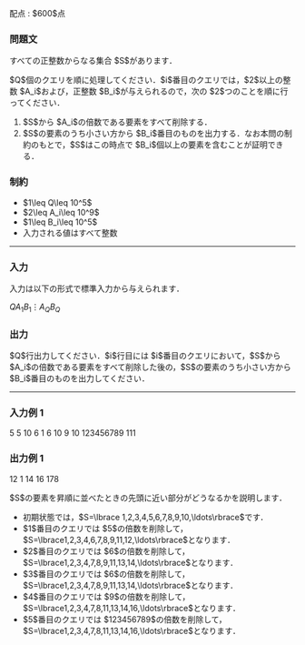 
<div>

<span>

<span>

<p>
配点 : $600$点
</p>

<div>

<section>

### **問題文**

<p>
すべての正整数からなる集合 $S$があります．
</p>

<p>
$Q$個のクエリを順に処理してください．$i$番目のクエリでは，$2$以上の整数 $A_i$および，正整数 $B_i$が与えられるので，次の $2$つのことを順に行ってください．
</p>

<ol>

<li>
$S$から $A_i$の倍数である要素をすべて削除する．
</li>

<li>
$S$の要素のうち小さい方から $B_i$番目のものを出力する．なお本問の制約のもとで，$S$はこの時点で $B_i$個以上の要素を含むことが証明できる．
</li>

</ol>

</section>

</div>

<div>

<section>

### **制約**

<ul>

<li>
$1\leq Q\leq 10^5$
</li>

<li>
$2\leq A_i\leq 10^9$
</li>

<li>
$1\leq B_i\leq 10^5$
</li>

<li>
入力される値はすべて整数
</li>

</ul>

</section>

</div>

---

<div>

<div>

<section>

### **入力**

<p>
入力は以下の形式で標準入力から与えられます．
</p>

<div>

$Q$$A_1$$B_1$$\vdots$$A_Q$$B_Q$
</div>

</section>

</div>

<div>

<section>

### **出力**

<p>
$Q$行出力してください．$i$行目には $i$番目のクエリにおいて，$S$から $A_i$の倍数である要素をすべて削除した後の，$S$の要素のうち小さい方から $B_i$番目のものを出力してください．
</p>

</section>

</div>

</div>

---

<div>

<section>

### **入力例 1**

<div>

5
5 10
6 1
6 10
9 10
123456789 111

</div>

</section>

</div>

<div>

<section>

### **出力例 1**

<div>

12
1
14
16
178

</div>

<p>
$S$の要素を昇順に並べたときの先頭に近い部分がどうなるかを説明します．
</p>

<ul>

<li>
初期状態では，$S=\lbrace 1,2,3,4,5,6,7,8,9,10,\ldots\rbrace$です．
</li>

<li>
$1$番目のクエリでは $5$の倍数を削除して，$S=\lbrace1,2,3,4,6,7,8,9,11,12,\ldots\rbrace$となります．
</li>

<li>
$2$番目のクエリでは $6$の倍数を削除して，$S=\lbrace1,2,3,4,7,8,9,11,13,14,\ldots\rbrace$となります．
</li>

<li>
$3$番目のクエリでは $6$の倍数を削除して，$S=\lbrace1,2,3,4,7,8,9,11,13,14,\ldots\rbrace$となります．
</li>

<li>
$4$番目のクエリでは $9$の倍数を削除して，$S=\lbrace1,2,3,4,7,8,11,13,14,16,\ldots\rbrace$となります．
</li>

<li>
$5$番目のクエリでは $123456789$の倍数を削除して，$S=\lbrace1,2,3,4,7,8,11,13,14,16,\ldots\rbrace$となります．
</li>

</ul>

</section>

</div>

</span>

</span>

</div>
